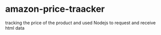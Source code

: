 # amazon-price-traacker
tracking the price of the product and used Nodejs to request and receive  html data 
